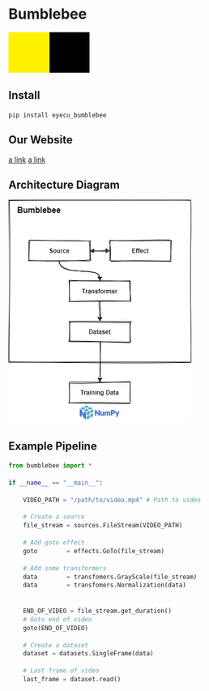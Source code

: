 # Bumblebee

![Bumblebee image](./docs/bumblebee.png)

## Install

```
pip install eyecu_bumblebee
```

## Our Website

[a link](https://eyecuvision.com/)
[a link](https://eyecufuture.com/)


## Architecture Diagram

![Architecture](docs/bumblebee_arch_diagram.png)




## Example Pipeline


```python
from bumblebee import *

if __name__ == "__main__":

    VIDEO_PATH = "/path/to/video.mp4" # Path to video
    
    # Create a source
    file_stream = sources.FileStream(VIDEO_PATH)
    
    # Add goto effect
    goto        = effects.GoTo(file_stream)
    
    # Add some transformers
    data        = transfomers.GrayScale(file_stream)
    data        = transfomers.Normalization(data)

    
    END_OF_VIDEO = file_stream.get_duration()
    # Goto end of video
    goto(END_OF_VIDEO) 
    
    # Create a dataset
    dataset = datasets.SingleFrame(data)
    
    # Last frame of video
    last_frame = dataset.read()

```
